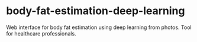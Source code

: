 # body-fat-estimation-deep-learning
Web interface for body fat estimation using deep learning from photos. Tool for healthcare professionals.
